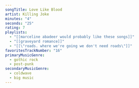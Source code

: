```yaml
---
songTitle: Love Like Blood
artist: Killing Joke
minutes: "4"
seconds: "25"
rating: 7
playlists:
  - "[[marceline abadeer would probably like these songs]]"
  - "[[graveyard romance]]"
  - "[[\"roads. where we're going we don't need roads\"]]"
favoritesTrackNumber: "16"
primaryMusicGenre:
  - gothic rock
  - post-punk
secondaryMusicGenre:
  - coldwave
  - big music
---
```

